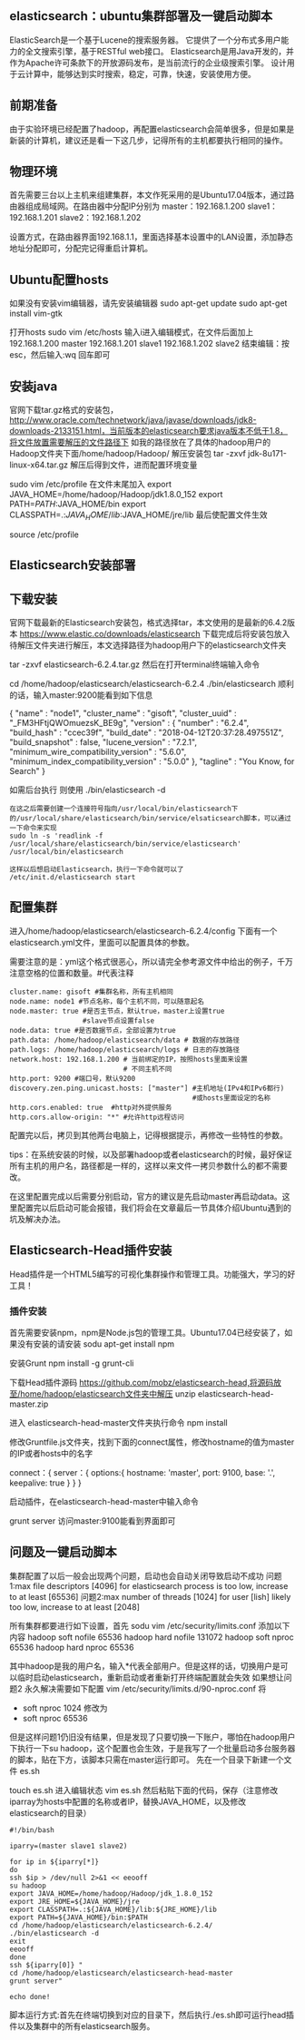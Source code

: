 ## elasticsearch：ubuntu集群部署及一键启动脚本
ElasticSearch是一个基于Lucene的搜索服务器。
它提供了一个分布式多用户能力的全文搜索引擎，基于RESTful web接口。
Elasticsearch是用Java开发的，并作为Apache许可条款下的开放源码发布，是当前流行的企业级搜索引擎。
设计用于云计算中，能够达到实时搜索，稳定，可靠，快速，安装使用方便。

## 前期准备
由于实验环境已经配置了hadoop，再配置elasticsearch会简单很多，但是如果是新装的计算机，建议还是看一下这几步，记得所有的主机都要执行相同的操作。

## 物理环境
首先需要三台以上主机来组建集群，本文作死采用的是Ubuntu17.04版本，通过路由器组成局域网。在路由器中分配IP分别为
master：192.168.1.200
slave1：192.168.1.201
slave2：192.168.1.202

设置方式，在路由器界面192.168.1.1，里面选择基本设置中的LAN设置，添加静态地址分配即可，分配完记得重启计算机。

## Ubuntu配置hosts
如果没有安装vim编辑器，请先安装编辑器
sudo apt-get update
sudo apt-get install vim-gtk

打开hosts
sudo vim /etc/hosts
输入i进入编辑模式，在文件后面加上
192.168.1.200 master
192.168.1.201 slave1
192.168.1.202 slave2
结束编辑：按esc，然后输入:wq 回车即可

## 安装java
官网下载tar.gz格式的安装包，
http://www.oracle.com/technetwork/java/javase/downloads/jdk8-downloads-2133151.html，当前版本的elasticsearch要求java版本不低于1.8，将文件放置需要解压的文件路径下
如我的路径放在了具体的hadoop用户的Hadoop文件夹下面/home/hadoop/Hadoop/
解压安装包
tar -zxvf jdk-8u171-linux-x64.tar.gz
解压后得到文件，进而配置环境变量

sudo vim /etc/profile
在文件末尾加入
export JAVA_HOME=/home/hadoop/Hadoop/jdk1.8.0_152
export PATH=$PATH:$JAVA_HOME/bin
export CLASSPATH=.:$JAVA_HOME/lib:$JAVA_HOME/jre/lib
最后使配置文件生效

source /etc/profile

## Elasticsearch安装部署
## 下载安装
官网下载最新的Elasticsearch安装包，格式选择tar，本文使用的是最新的6.4.2版本
https://www.elastic.co/downloads/elasticsearch
下载完成后将安装包放入待解压文件夹进行解压，本文选择路径为hadoop用户下的elasticsearch文件夹

tar -zxvf elasticsearch-6.2.4.tar.gz
然后在打开terminal终端输入命令

cd /home/hadoop/elasticsearch/elasticsearch-6.2.4
./bin/elasticsearch
顺利的话，输入master:9200能看到如下信息

{
  "name" : "node1",
  "cluster_name" : "gisoft",
  "cluster_uuid" : "_FM3HFtjQWOmuezsK_BE9g",
  "version" : {
    "number" : "6.2.4",
    "build_hash" : "ccec39f",
    "build_date" : "2018-04-12T20:37:28.497551Z",
    "build_snapshot" : false,
    "lucene_version" : "7.2.1",
    "minimum_wire_compatibility_version" : "5.6.0",
    "minimum_index_compatibility_version" : "5.0.0"
  },
  "tagline" : "You Know, for Search"
}

如需后台执行 则使用
./bin/elasticsearch -d
```
在这之后需要创建一个连接符号指向/usr/local/bin/elasticsearch下的/usr/local/share/elasticsearch/bin/service/elsaticsearch脚本，可以通过一下命令来实现
sudo ln -s 'readlink -f /usr/local/share/elasticsearch/bin/service/elasticsearch' /usr/local/bin/elasticsearch

这样以后想启动Elasticsearch，执行一下命令就可以了
/etc/init.d/elasticsearch start
```

## 配置集群
进入/home/hadoop/elasticsearch/elasticsearch-6.2.4/config 下面有一个elasticsearch.yml文件，里面可以配置具体的参数。

需要注意的是：yml这个格式很恶心，所以请完全参考源文件中给出的例子，千万注意空格的位置和数量。#代表注释
```
cluster.name: gisoft #集群名称，所有主机相同
node.name: node1 #节点名称，每个主机不同，可以随意起名
node.master: true #是否主节点，默认true，master上设置true
                  #slave节点设置false
node.data: true #是否数据节点，全部设置为true
path.data: /home/hadoop/elasticsearch/data # 数据的存放路径
path.logs: /home/hadoop/elasticsearch/logs # 日志的存放路径
network.host: 192.168.1.200 # 当前绑定的IP，按照hosts里面来设置
                            # 不同主机不同
http.port: 9200 #端口号，默认9200
discovery.zen.ping.unicast.hosts: ["master"] #主机地址(IPv4和IPv6都行)
                                             #或hosts里面设定的名称
http.cors.enabled: true  #http对外提供服务
http.cors.allow-origin: "*" #允许http远程访问
```
配置完以后，拷贝到其他两台电脑上，记得根据提示，再修改一些特性的参数。

tips：在系统安装的时候，以及部署hadoop或者elasticsearch的时候，最好保证所有主机的用户名，路径都是一样的，这样以来文件一拷贝参数什么的都不需要改。

在这里配置完成以后需要分别启动，官方的建议是先启动master再启动data。这里配置完以后启动可能会报错，我们将会在文章最后一节具体介绍Ubuntu遇到的坑及解决办法。


## Elasticsearch-Head插件安装
Head插件是一个HTML5编写的可视化集群操作和管理工具。功能强大，学习的好工具！

### 插件安装
首先需要安装npm，npm是Node.js包的管理工具。Ubuntu17.04已经安装了，如果没有安装的请安装
sodu apt-get install npm

安装Grunt
npm install -g grunt-cli

下载Head插件源码 https://github.com/mobz/elasticsearch-head,将源码放至/home/hadoop/elasticsearch文件夹中解压
unzip elasticsearch-head-master.zip

进入 elasticsearch-head-master文件夹执行命令
npm install

修改Gruntfile.js文件夹，找到下面的connect属性，修改hostname的值为master的IP或者hosts中的名字

connect：{
     server：{
          options:{
               hostname: 'master',
               port: 9100,
               base: '.',
               keepalive: true
          }
     }
}

启动插件，在elasticsearch-head-master中输入命令

grunt server
访问master:9100能看到界面即可

## 问题及一键启动脚本

集群配置了以后一般会出现两个问题，启动也会自动关闭导致启动不成功
问题1:max file descriptors [4096] for elasticsearch process is too low, increase to at least [65536]
问题2:max number of threads [1024] for user [lish] likely too low, increase to at least [2048]

所有集群都要进行如下设置，首先
sodu vim /etc/security/limits.conf
添加以下内容
hadoop soft nofile 65536
hadoop hard nofile 131072
hadoop soft nproc 65536
hadoop hard nproc 65536

其中hadoop是我的用户名，输入*代表全部用户。但是这样的话，切换用户是可以临时启动elasticsearch，重新启动或者重新打开终端配置就会失效
如果想让问题2 永久解决需要如下配置
vim /etc/security/limits.d/90-nproc.conf
将
* soft nproc 1024
修改为
* soft nproc 65536

但是这样问题1仍旧没有结果，但是发现了只要切换一下账户，哪怕在hadoop用户下执行一下su hadoop，这个配置也会生效，于是我写了一个批量启动多台服务器的脚本，贴在下方，该脚本只需在master运行即可。
先在一个目录下新建一个文件 es.sh


touch es.sh
进入编辑状态
vim es.sh
然后粘贴下面的代码，保存（注意修改iparray为hosts中配置的名称或者IP，替换JAVA_HOME，以及修改elasticsearch的目录）
```
#!/bin/bash

iparry=(master slave1 slave2)

for ip in ${iparry[*]}
do
ssh $ip > /dev/null 2>&1 << eeooff
su hadoop
export JAVA_HOME=/home/hadoop/Hadoop/jdk_1.8.0_152
export JRE_HOME=${JAVA_HOME}/jre
export CLASSPATH=.:${JAVA_HOME}/lib:${JRE_HOME}/lib
export PATH=${JAVA_HOME}/bin:$PATH
cd /home/hadoop/elasticsearch/elasticsearch-6.2.4/
./bin/elasticsearch -d
exit
eeooff
done
ssh ${iparry[0]} "
cd /home/hadoop/elasticsearch/elasticsearch-head-master
grunt server"

echo done!
```
脚本运行方式:首先在终端切换到对应的目录下，然后执行./es.sh即可运行head插件以及集群中的所有elasticsearch服务。
